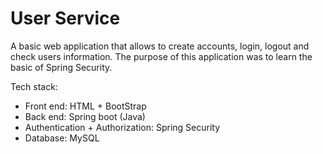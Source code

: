 # User Service

A basic web application that allows to create accounts, login, logout and check users information.
The purpose of this application was to learn the basic of Spring Security.

Tech stack:
- Front end: HTML + BootStrap
- Back end: Spring boot (Java)
- Authentication + Authorization: Spring Security
- Database: MySQL
